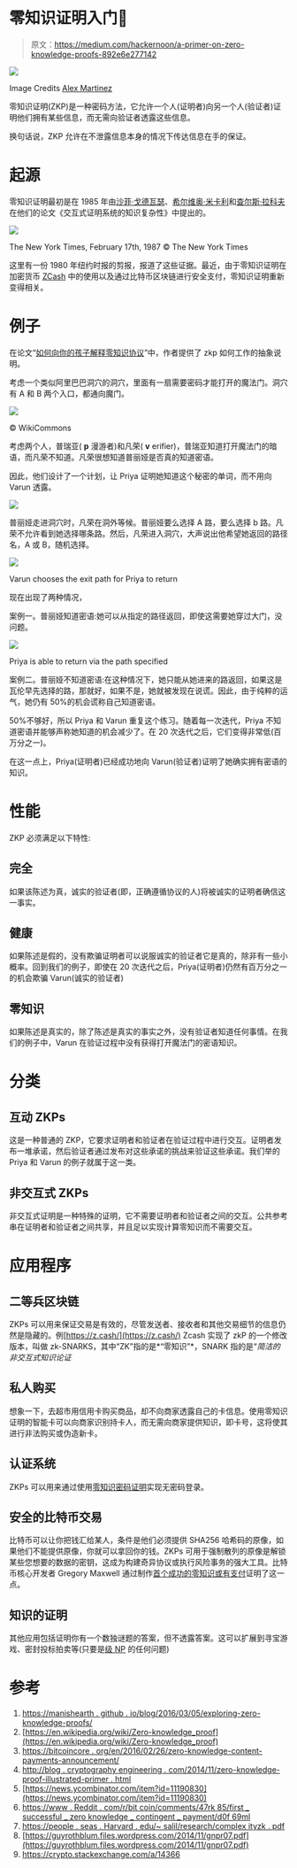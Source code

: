 # 零知识证明入门🔏

> 原文：<https://medium.com/hackernoon/a-primer-on-zero-knowledge-proofs-892e6e277142>

![](img/2657bd10815834d71817b3c69ae766fe.png)

Image Credits [Alex Martinez](https://unsplash.com/@estudisimple)

零知识证明(ZKP)是一种密码方法，它允许一个人(证明者)向另一个人(验证者)证明他们拥有某些信息，而无需向验证者透露这些信息。

换句话说，ZKP 允许在不泄露信息本身的情况下传达信息在手的保证。

# 起源

零知识证明最初是在 1985 年由[沙菲·戈德瓦瑟](https://en.wikipedia.org/wiki/Shafi_Goldwasser)、[希尔维奥·米卡利](https://en.wikipedia.org/wiki/Silvio_Micali)和[查尔斯·拉科夫](https://en.wikipedia.org/wiki/Charles_Rackoff)在他们的论文《交互式证明系统的知识复杂性》中提出的。

![](img/6ab9d32251ebc5faf010d2df02167999.png)

The New York Times, February 17th, 1987 © The New York Times

这里有一份 1980 年纽约时报的剪报，报道了这些证据。最近，由于零知识证明在加密货币 [ZCash](https://z.cash) 中的使用以及通过比特币区块链进行安全支付，零知识证明重新变得相关。

# 例子

在论文“[如何向你的孩子解释零知识协议](http://pages.cs.wisc.edu/~mkowalcz/628.pdf)”中，作者提供了 zkp 如何工作的抽象说明。

考虑一个类似阿里巴巴洞穴的洞穴，里面有一扇需要密码才能打开的魔法门。洞穴有 A 和 B 两个入口，都通向魔门。

![](img/ff161a923761db293a8ed054b3bdd867.png)

© WikiCommons

考虑两个人，普瑞亚( **p** 漫游者)和凡荣( **v** erifier)，普瑞亚知道打开魔法门的暗语，而凡荣不知道。凡荣很想知道普丽娅是否真的知道密语。

因此，他们设计了一个计划，让 Priya 证明她知道这个秘密的单词，而不用向 Varun 透露。

![](img/18ef31eb9e3bba91e4e021072adb1342.png)

普丽娅走进洞穴时，凡荣在洞外等候。普丽娅要么选择 A 路，要么选择 b 路。凡荣不允许看到她选择哪条路。然后，凡荣进入洞穴，大声说出他希望她返回的路径名，A 或 B，随机选择。

![](img/86c8ab1add83caad73f0d1d05513de11.png)

Varun chooses the exit path for Priya to return

现在出现了两种情况，

案例一。普丽娅知道密语:她可以从指定的路径返回，即使这需要她穿过大门，没问题。

![](img/5d855032dfee0ab5fa81d25f5d9d2898.png)

Priya is able to return via the path specified

案例二。普丽娅不知道密语:在这种情况下，她只能从她进来的路返回，如果这是瓦伦早先选择的路，那就好，如果不是，她就被发现在说谎。因此，由于纯粹的运气，她仍有 50%的机会谎称自己知道密语。

50%不够好，所以 Priya 和 Varun 重复这个练习。随着每一次迭代，Priya 不知道密语并能够声称她知道的机会减少了。在 20 次迭代之后，它们变得非常低(百万分之一)。

在这一点上，Priya(证明者)已经成功地向 Varun(验证者)证明了她确实拥有密语的知识。

# 性能

ZKP 必须满足以下特性:

## 完全

如果该陈述为真，诚实的验证者(即，正确遵循协议的人)将被诚实的证明者确信这一事实。

## 健康

如果陈述是假的，没有欺骗证明者可以说服诚实的验证者它是真的，除非有一些小概率。回到我们的例子，即使在 20 次迭代之后，Priya(证明者)仍然有百万分之一的机会欺骗 Varun(诚实的验证者)

## 零知识

如果陈述是真实的，除了陈述是真实的事实之外，没有验证者知道任何事情。在我们的例子中，Varun 在验证过程中没有获得打开魔法门的密语知识。

# 分类

## 互动 ZKPs

这是一种普通的 ZKP，它要求证明者和验证者在验证过程中进行交互。证明者发布一堆承诺，然后验证者通过发布对这些承诺的挑战来验证这些承诺。我们举的 Priya 和 Varun 的例子就属于这一类。

## 非交互式 ZKPs

非交互式证明是一种特殊的证明，它不需要证明者和验证者之间的交互。公共参考串在证明者和验证者之间共享，并且足以实现计算零知识而不需要交互。

# 应用程序

## 二等兵区块链

ZKPs 可以用来保证交易是有效的，尽管发送者、接收者和其他交易细节的信息仍然是隐藏的。例[https://z.cash/](https://z.cash/)
Zcash 实现了 zkP 的一个修改版本，叫做 zk-SNARKS，其中“ZK”指的是*“零知识”*，SNARK 指的是“*简洁的非交互式知识论证*

## 私人购买

想象一下，去超市用信用卡购买商品，却不向商家透露自己的卡信息。使用零知识证明的智能卡可以向商家识别持卡人，而无需向商家提供知识，即卡号，这将使其进行非法购买或伪造新卡。

## 认证系统

ZKPs 可以用来通过使用[零知识密码证明](https://en.wikipedia.org/wiki/Zero-knowledge_password_proof)实现无密码登录。

## 安全的比特币交易

比特币可以让你把钱汇给某人，条件是他们必须提供 SHA256 哈希码的原像，如果他们不能提供原像，你就可以拿回你的钱。ZKPs 可用于强制散列的原像是解锁某些您想要的数据的密钥，这成为构建奇异协议或执行风险事务的强大工具。比特币核心开发者 Gregory Maxwell 通过制作[首个成功的零知识或有支付](https://bitcoincore.org/en/2016/02/26/zero-knowledge-contingent-payments-announcement/)证明了这一点。

## 知识的证明

其他应用包括证明你有一个数独谜题的答案，但不透露答案。这可以扩展到寻宝游戏、密封投标拍卖等(只要是[级 NP](https://en.wikipedia.org/wiki/NP_(complexity)) 的任何问题)

# 参考

1.  [https://manishearth . github . io/blog/2016/03/05/exploring-zero-knowledge-proofs/](https://manishearth.github.io/blog/2016/03/05/exploring-zero-knowledge-proofs/)
2.  [https://en.wikipedia.org/wiki/Zero-knowledge_proof](https://en.wikipedia.org/wiki/Zero-knowledge_proof)
3.  [https://bitcoincore . org/en/2016/02/26/zero-knowledge-content-payments-announcement/](https://bitcoincore.org/en/2016/02/26/zero-knowledge-contingent-payments-announcement/)
4.  [http://blog . cryptography engineering . com/2014/11/zero-knowledge-proof-illustrated-primer . html](http://blog.cryptographyengineering.com/2014/11/zero-knowledge-proofs-illustrated-primer.html)
5.  [https://news.ycombinator.com/item?id=11190830](https://news.ycombinator.com/item?id=11190830)
6.  [https://www . Reddit . com/r/bit coin/comments/47rk 85/first _ successful _ zero knowledge _ contingent _ payment/d0f 69ml](https://www.reddit.com/r/Bitcoin/comments/47rk85/first_successful_zeroknowledge_contingent_payment/d0f69ml)
7.  [https://people . seas . Harvard . edu/~ salil/research/complex ityzk . pdf](https://people.seas.harvard.edu/~salil/research/complexityZK.pdf)
8.  [https://guyrothblum.files.wordpress.com/2014/11/gnpr07.pdf](https://guyrothblum.files.wordpress.com/2014/11/gnpr07.pdf)
9.  https://crypto.stackexchange.com/a/14366